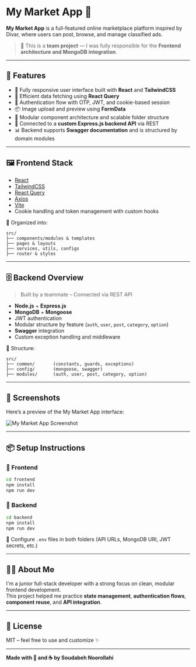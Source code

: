 # My Market App 🛒

**My Market App** is a full-featured online marketplace platform inspired by Divar, where users can post, browse, and manage classified ads.

> 🔧 This is a **team project** — I was fully responsible for the **Frontend architecture and MongoDB integration**.

---

## 🚀 Features

- 📱 Fully responsive user interface built with **React** and **TailwindCSS**
- 🔁 Efficient data fetching using **React Query**
- 🔐 Authentication flow with OTP, JWT, and cookie-based session
- 📦 Image upload and preview using **FormData**
- 🧩 Modular component architecture and scalable folder structure
- 🧪 Connected to a **custom Express.js backend API** via REST
- 📊 Backend supports **Swagger documentation** and is structured by domain modules

---

## 🖼️ Frontend Stack

- [React](https://react.dev/)
- [TailwindCSS](https://tailwindcss.com/)
- [React Query](https://tanstack.com/query)
- [Axios](https://axios-http.com/)
- [Vite](https://vitejs.dev/)
- Cookie handling and token management with custom hooks

📁 Organized into:
```
src/
├── components/modules & templates
├── pages & layouts
├── services, utils, configs
├── router & styles
```

---

## 🗄️ Backend Overview

> Built by a teammate – Connected via REST API

- **Node.js** + **Express.js**
- **MongoDB** + **Mongoose**
- JWT authentication
- Modular structure by feature (`auth`, `user`, `post`, `category`, `option`)
- **Swagger** integration
- Custom exception handling and middleware

📁 Structure:
```
src/
├── common/       (constants, guards, exceptions)
├── config/       (mongoose, swagger)
├── modules/      (auth, user, post, category, option)
```

---

## 📸 Screenshots

Here’s a preview of the My Market App interface:

![My Market App Screenshot](./frontend/public/screenshots/mymarketapp.jpg)

---

## 📦 Setup Instructions

### 🧪 Frontend
```bash
cd frontend
npm install
npm run dev
```

### 🧪 Backend
```bash
cd backend
npm install
npm run dev
```

📝 Configure `.env` files in both folders (API URLs, MongoDB URI, JWT secrets, etc.)

---

## 👩‍💻 About Me

I'm a junior full-stack developer with a strong focus on clean, modular frontend development.  
This project helped me practice **state management**, **authentication flows**, **component reuse**, and **API integration**.

---

## 📎 License

MIT – feel free to use and customize ✨

---

**Made with 💚 and ☕ by Soudabeh Noorollahi**
